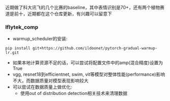 近期做了科大讯飞的几个比赛的baseline，其中表情识别是70+，还有两个植物赛道是前十，近期都在这个仓库更新，有兴趣可以留意下

### Iflytek_comp
+ warmup_scheduler的安装:
```
pip install git+https://github.com/ildoonet/pytorch-gradual-warmup-lr.git
```
+ 如果本地计算资源不足的话，可以尝试将配置文件中的amp(混合精度)设置为True
+ vgg, resnet18到efficientnet, swim, vit等模型对整体性能(performance)影响不大，而数据质量对模型表现影响较大
+ 可以尝试在数据质量上做优化: 
  +  使用out of distribution detection相关技术来清理数据
